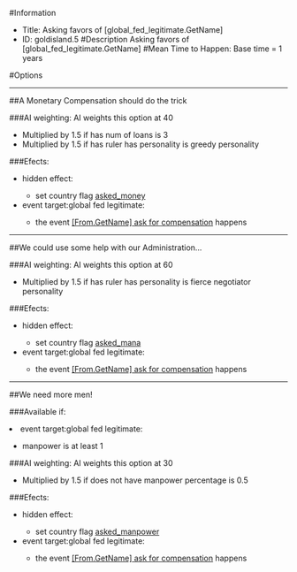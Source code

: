 #Information
 - Title: Asking favors of [global_fed_legitimate.GetName]
 - ID: goldisland.5
#Description
Asking favors of [global_fed_legitimate.GetName]
#Mean Time to Happen:
Base time = 1 years

#Options

___
##A Monetary Compensation should do the trick

###AI weighting:
AI weights this option at 40
 - Multiplied by 1.5 if has num of loans is 3
 - Multiplied by 1.5 if has ruler has personality is greedy personality


###Efects:<ul><li>hidden effect:</li><ul><li>set country flag [asked_money](../flags/asked_money.md)</li></ul><li>event target:global fed legitimate:</li><ul><li>the event [[From.GetName] ask for compensation](../events/from_getname_ask_for_compensation.md) happens</li></ul></ul>

___
##We could use some help with our Administration...

###AI weighting:
AI weights this option at 60
 - Multiplied by 1.5 if has ruler has personality is fierce negotiator personality


###Efects:<ul><li>hidden effect:</li><ul><li>set country flag [asked_mana](../flags/asked_mana.md)</li></ul><li>event target:global fed legitimate:</li><ul><li>the event [[From.GetName] ask for compensation](../events/from_getname_ask_for_compensation.md) happens</li></ul></ul>

___
##We need more men!

###Available if:
<li>event target:global fed legitimate:</li><ul><li>manpower is at least 1</li></ul>

###AI weighting:
AI weights this option at 30
 - Multiplied by 1.5 if does not have manpower percentage is 0.5


###Efects:<ul><li>hidden effect:</li><ul><li>set country flag [asked_manpower](../flags/asked_manpower.md)</li></ul><li>event target:global fed legitimate:</li><ul><li>the event [[From.GetName] ask for compensation](../events/from_getname_ask_for_compensation.md) happens</li></ul></ul>
